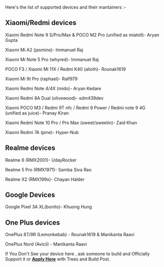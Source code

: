 Here's the list of supported devices and their mantainers :-

Xiaomi/Redmi devices                                                                              
-----------------------------------                                                                                     
Xiaomi Redmi Note 9 S/Pro/Max & POCO M2 Pro (unified as miatoll)- Aryan Gupta

Xiaomi Mi A2 (jasmine)- Immanuel Raj                                                                                                       

Xiaomi Mi Note 5 Pro (whyred)- Immanuel Raj                                                                                                

POCO F3 / Xiaomi Mi 11X / Redmi K40  (alioth)- Rounak1619

Xiaomi Mi 9t Pro (raphael)- Ralf979                                                                                                        

Xiaomi Redmi Note 4/4X (mido)- Aryan Kedare                                                                                    

Xiaomi Redmi 8A Dual (olivewood)- sdm439dev                                                                                                

Xiaomi POCO M3 / Redmi 9T nfc / Redmi 9 Power / Redmi note 9 4G (unified as juice)- Pranay Kiran                                           

Xiaomi Redmi Note 10 Pro / Pro Max (sweet/sweetin)- Zaid Khan                                                                               

Xiaomi Redmi 7A (pine)- Hyper-Nub

Realme devices
------------------------------------------
Realme 6 (RMX2001)- UdayRocker                                                                                                           

Realme 5 Pro (RMX1971)- Samba Siva Rao 

Realme X2 (RMX199x)- Chayan Halder

Google Devices
------------------------------------------

Google Pixel 3A XL(bonito)- Khuong Hung

One Plus devices
------------------------------------------
OnePlus 8T/9R (Lemonkebab) - Rounak1619 & Manikanta Raavi 

OnePlus Nord (Avicii) - Manikanta Raavi

If You Don't See your device here , ask someone to build and Officially Support it or [**Apply Here**](https://t.me/heisinbug) with Trees and Build Post.
